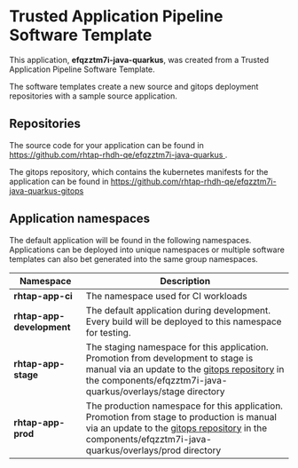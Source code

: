 # Trusted Application Pipeline Software Template

This application, **efqzztm7i-java-quarkus**, was created from a Trusted Application Pipeline Software Template.

The software templates create a new source and gitops deployment repositories with a sample source application. 

## Repositories

The source code for your application can be found in [https://github.com/rhtap-rhdh-qe/efqzztm7i-java-quarkus ](https://github.com/rhtap-rhdh-qe/efqzztm7i-java-quarkus ).
 
The gitops repository, which contains the kubernetes manifests for the application can be found in 
[https://github.com/rhtap-rhdh-qe/efqzztm7i-java-quarkus-gitops ](https://github.com/rhtap-rhdh-qe/efqzztm7i-java-quarkus-gitops ) 

## Application namespaces 

The default application will be found in the following namespaces. Applications can be deployed into unique namespaces or multiple software templates can also bet generated into the same group namespaces.  

|  Namespace   |  Description   |  
| -------- | -------- |
| **rhtap-app-ci** | The namespace used for CI workloads |
| **rhtap-app-development** | The default application during development. Every build will be deployed to this namespace for testing. |
| **rhtap-app-stage** | The staging namespace for this application. Promotion from development to stage is manual via an update to the [gitops repository](https://github.com/rhtap-rhdh-qe/efqzztm7i-java-quarkus-gitops ) in the components/efqzztm7i-java-quarkus/overlays/stage directory |
| **rhtap-app-prod** | The production namespace for this application. Promotion from stage to production is manual via an update to the [gitops repository](https://github.com/rhtap-rhdh-qe/efqzztm7i-java-quarkus-gitops ) in the components/efqzztm7i-java-quarkus/overlays/prod directory |